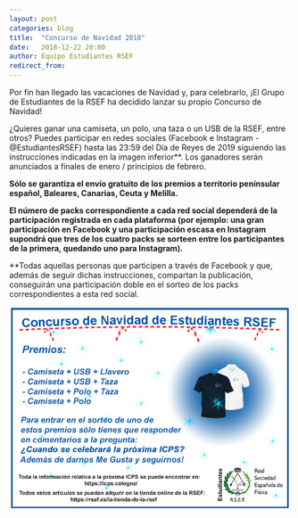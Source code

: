 ```yaml
---
layout: post
categories: blog 
title:  "Concurso de Navidad 2018"
date:   2018-12-22 20:00
author: Equipo Estudiantes RSEF
redirect_from:
---
```


Por fin han llegado las vacaciones de Navidad y, para celebrarlo, ¡El Grupo de Estudiantes de la RSEF ha decidido lanzar su propio Concurso de Navidad! 

¿Quieres ganar una camiseta, un polo, una taza o un USB de la RSEF, entre otros? Puedes participar en redes sociales (Facebook e Instagram - @EstudiantesRSEF) hasta las 23:59 del Día de Reyes de 2019 siguiendo las instrucciones indicadas en la imagen inferior**. Los ganadores serán anunciados a finales de enero / principios de febrero. 

<strong>Sólo se garantiza el envío gratuito de los premios a territorio penínsular español, Baleares, Canarias, Ceuta y Melilla.</strong>

<strong>El número de packs correspondiente a cada red social dependerá de la participación registrada en cada plataforma (por ejemplo: una gran participación en Facebook y una participación escasa en Instagram supondrá que tres de los cuatro packs se sorteen entre los participantes de la primera, quedando uno para Instagram).</strong>

**Todas aquellas personas que participen a través de Facebook y que, además de seguir dichas instrucciones, compartan la publicación, conseguirán una participación doble en el sorteo de los packs correspondientes a esta red social. 



![Foto 1](/img/blog/ConcursoNav18.jpg)
 
